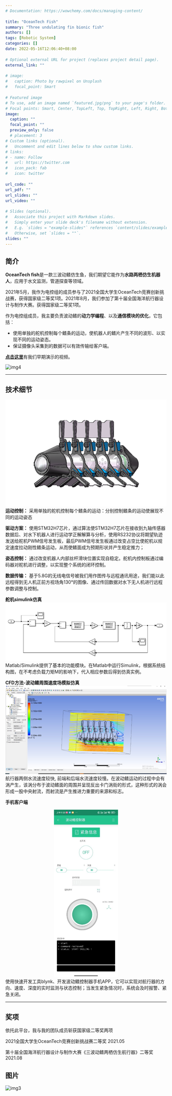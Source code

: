 ```yaml
---
# Documentation: https://wowchemy.com/docs/managing-content/

title: "OceanTech Fish"
summary: "Three undulating fin bionic fish"
authors: []
tags: [Robotic System]
categories: []
date: 2022-05-16T12:06:40+08:00

# Optional external URL for project (replaces project detail page).
external_link: ""

# image:
#   caption: Photo by rawpixel on Unsplash
#   focal_point: Smart

# Featured image
# To use, add an image named `featured.jpg/png` to your page's folder.
# Focal points: Smart, Center, TopLeft, Top, TopRight, Left, Right, BottomLeft, Bottom, BottomRight.
image:
  caption: ""
  focal_point: ""
  preview_only: false
  # placement: 3
# Custom links (optional).
#   Uncomment and edit lines below to show custom links.
# links:
# - name: Follow
#   url: https://twitter.com
#   icon_pack: fab
#   icon: twitter

url_code: ""
url_pdf: ""
url_slides: ""
url_video: ""

# Slides (optional).
#   Associate this project with Markdown slides.
#   Simply enter your slide deck's filename without extension.
#   E.g. `slides = "example-slides"` references `content/slides/example-slides.md`.
#   Otherwise, set `slides = ""`.
slides: ""
---
```

<!-- ## **OceanTech Fish--三波动鳍仿生鱼** -->
## **简介**
**OceanTech fish**是一款三波动鳍仿生鱼，我们期望它能作为**水路两栖仿生机器人**，应用于水文监测，管道探查等领域。

2021年5月，我作为电控组的成员参与了2021全国大学生OceanTech竞赛创新挑战赛，获得国家级二等奖1项。2021年8月，我们参加了第十届全国海洋航行器设计与制作大赛。获得国家级二等奖1项。

作为电控组成员，我主要负责波动鳍的**动力学编程**、以及**通信模块的优化**，它包括：
- 使用单独的舵机控制每个鳍条的运动，使机器人的鳍片产生不同的波形、以实现不同的运动姿态。
- 保证摄像头采集到的数据可以有效传输给客户端。

[**点击这里**](https://www.bilibili.com/video/BV1HY4y1579Y?spm_id_from=333.999.0.0)有我们早期演示的视频。

![img4](img4.png)

---

## **技术细节**
<!-- ![img1](img1.png) -->
![img5](img5.png)
**运动控制：**
采用单独的舵机控制每个鳍条的运动：分别控制鳍条的运动使展现不同的运动姿态



**驱动方案：**
使用STM32H7芯片，通过算法使STM32H7芯片在接收到九轴传感器数据后、对水下机器人进行运动学正解解算与分析，使用RS232协议将期望轨迹发送给舵机PWM信号发生板，最后PWM信号发生板通过改变占空比使舵机以规定速度拉动刚性鳍条运动，从而使鳍面成为预期形状并产生稳定推力；

**姿态控制：**
通过改变机器人内部丝杆滑块位置实现自稳定。舵机内控制板通过编码器对舵机进行调整，以实现整个系统的闭环控制。

**数据传输：**
基于5.8G的无线电信号被我们用作图传与远程通讯用途，我们能以此远程得到无人机正前方视场角130°的图像、通过传回数据对水下无人机进行远程参数调整与控制。

**舵机simulink仿真**
![img6](img6.png)
Matlab/Simulink提供了基本的功能模块。在Matlab中运行Simulink，根据系统结构图，在不考虑负载力矩M的影响下，代入相应参数后得到仿真实例。

**CFD方法-波动鳍周围速度场模拟仿真**
![img7](img7.png)
航行器两侧水流速度较快, 前端和后端水流速度较慢。在波动鳍运动的过程中会有涡产生，该涡分布于波动鳍面的周围并呈现反出卡门涡街的形式，这种形式的涡会形成一股中央射流，而射流是产生推进力重要的来源和标志。

**手机客户端**
<div align=center><img src="img8.png" width="200"></div>
使用快速开发工具blynk、开发波动鳍控制器手机APP，它可以实现对航行器的方向、速度、深度的实时监测与状态控制；当发生紧急情况时，系统会及时报警、紧急关闭。



---
## **奖项**
依托此平台，我与我的团队成员斩获国家级二等奖两项

2021全国大学生OceanTech竞赛创新挑战赛二等奖 2021.05

第十届全国海洋航行器设计与制作大赛《三波动鳍两栖仿生航行器》二等奖 2021.08

## **图片**

![img3](img3.png)



